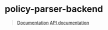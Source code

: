 # policy-parser-backend
> [Documentation](https://like-dry-a0b.notion.site/Policy-Parser-Documentation-a38faf8478fc463e8b6dc59fbfdb2ac0)
> [API documentation](https://api.postman.com/collections/17353116-7ff02c59-4d9c-4779-a49c-1c179181df74?access_key=PMAT-01GMQN1RT112PZCM2N1JRDP3PR) 
